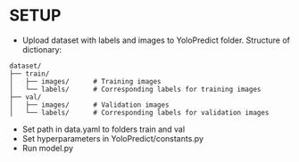 # SETUP

- Upload dataset with labels and images to YoloPredict folder. Structure of dictionary:  
```
dataset/
├── train/
│   ├── images/      # Training images
│   └── labels/      # Corresponding labels for training images
├── val/
│   ├── images/      # Validation images
│   └── labels/      # Corresponding labels for validation images
```

- Set path in data.yaml to folders train and val
- Set hyperparameters in YoloPredict/constants.py
- Run model.py